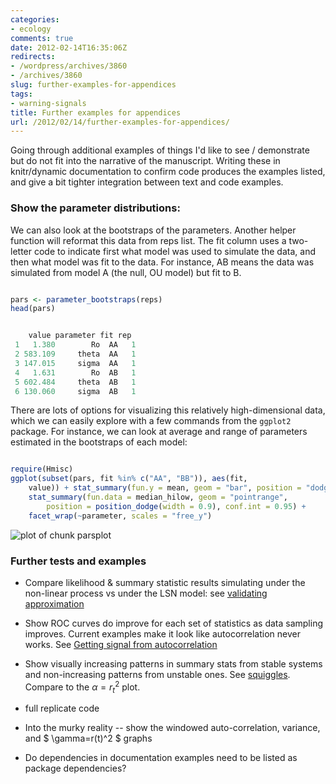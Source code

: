 ```yaml
---
categories:
- ecology
comments: true
date: 2012-02-14T16:35:06Z
redirects:
- /wordpress/archives/3860
- /archives/3860
slug: further-examples-for-appendices
tags:
- warning-signals
title: Further examples for appendices
url: /2012/02/14/further-examples-for-appendices/
---
```


Going through additional examples of things I'd like to see / demonstrate but do not fit into the narrative of the manuscript. Writing these in knitr/dynamic documentation to confirm code produces the examples listed, and give a bit tighter integration between text and code examples.



### Show the parameter distributions:



We can also look at the bootstraps of the parameters.  Another helper function will reformat this data from reps list.  The fit column uses a two-letter code to indicate first what model was used to simulate the data, and then what model was fit to the data.  For instance, AB means the data was simulated from model A (the null, OU model) but fit to B.




```R

pars <- parameter_bootstraps(reps)
head(pars)

```







```R

    value parameter fit rep
 1   1.380        Ro  AA   1
 2 583.109     theta  AA   1
 3 147.015     sigma  AA   1
 4   1.631        Ro  AB   1
 5 602.484     theta  AB   1
 6 130.060     sigma  AB   1

```




There are lots of options for visualizing this relatively high-dimensional data, which we can easily explore with a few commands from the `ggplot2` package. For instance, we can look at average and range of parameters estimated in the bootstraps of each model:




```R

require(Hmisc)
ggplot(subset(pars, fit %in% c("AA", "BB")), aes(fit, 
    value)) + stat_summary(fun.y = mean, geom = "bar", position = "dodge") + 
    stat_summary(fun.data = median_hilow, geom = "pointrange", 
        position = position_dodge(width = 0.9), conf.int = 0.95) + 
    facet_wrap(~parameter, scales = "free_y")

```




![plot of chunk parsplot](https://github.com/cboettig/earlywarning/wiki/parsplot.png)



### Further tests and examples







  * Compare likelihood & summary statistic results simulating under the non-linear process vs under the LSN model: see [validating approximation](https://github.com/cboettig/earlywarning/wiki/validating_approximation)


  * Show ROC curves do improve for each set of statistics as data sampling improves.  Current examples make it look like autocorrelation never works.  See [Getting signal from autocorrelation](http://www.carlboettiger.info/archives/3885)


  * Show visually increasing patterns in summary stats from stable systems and non-increasing patterns from unstable ones. See [squiggles](http://www.carlboettiger.info/archives/3863).  Compare to the $\alpha=r_t^2$ plot.



  * full replicate code



  * Into the murky reality -- show the windowed auto-correlation, variance, and $ \gamma=r(t)^2 $ graphs


  * Do dependencies in documentation examples need to be listed as package dependencies?



